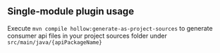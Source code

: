 Single-module plugin usage
---
Execute `mvn compile hollow:generate-as-project-sources` to generate consumer api files in your project sources folder under `src/main/java/{apiPackageName}`